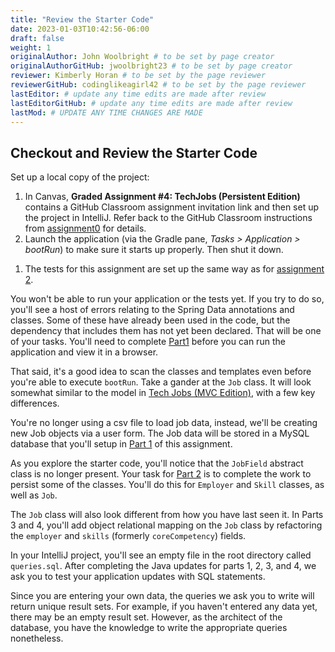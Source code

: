 ```yaml
---
title: "Review the Starter Code"
date: 2023-01-03T10:42:56-06:00
draft: false
weight: 1
originalAuthor: John Woolbright # to be set by page creator
originalAuthorGitHub: jwoolbright23 # to be set by page creator
reviewer: Kimberly Horan # to be set by the page reviewer
reviewerGitHub: codinglikeagirl42 # to be set by the page reviewer
lastEditor: # update any time edits are made after review
lastEditorGitHub: # update any time edits are made after review
lastMod: # UPDATE ANY TIME CHANGES ARE MADE
---
```


## Checkout and Review the Starter Code

Set up a local copy of the project:

1. In Canvas, **Graded Assignment #4: TechJobs (Persistent Edition)** contains a GitHub Classroom assignment invitation link and then set up the project in IntelliJ. Refer back to the GitHub Classroom instructions from [assignment0](https://education.launchcode.org/java-web-dev-curriculun/assignments/hello-world/index.html) for details. 
1. Launch the application (via the Gradle pane, *Tasks > Application > bootRun*) to make sure it starts up properly. Then shut it down.
<!-- TODO: Link below will need to be updated once assignment 2 is in the book -->
1. The tests for this assignment are set up the same way as for [assignment 2]().

You won't be able to run your application or the tests yet. If you try to do so, you'll see a host of errors relating to the
Spring Data annotations and classes. Some of these have already been used in the code, but the dependency that includes them has not yet been declared. That will be one of your tasks. You'll need to complete [Part1](tech-jobs-persistent-pt1) before you can
run the application and view it in a browser.

That said, it's a good idea to scan the classes and templates even before you're able to execute
`bootRun`. Take a gander at the `Job` class. It will look somewhat similar to the model in
[Tech Jobs (MVC Edition)](), with a few key differences.

You're no longer using a csv file to load job data, instead, we'll be creating new Job objects via a
user form. The Job data will be stored in a MySQL database that you'll setup in [Part 1](tech-jobs-persistent-pt1) of this assignment.

As you explore
the starter code, you'll notice that the `JobField` abstract class is no longer present. Your task for
[Part 2](tech-jobs-persistent-pt2) is to complete the work to persist some of the classes.
You'll do this for `Employer` and `Skill` classes, as well as `Job`.

The `Job` class will also look different from how you have last seen it. In Parts 3 and 4, you'll
add object relational mapping on the `Job` class by refactoring the `employer` and `skills` (formerly `coreCompetency`)
fields.

In your IntelliJ project, you'll see an empty file in the root directory called `queries.sql`. After completing the
Java updates for parts 1, 2, 3, and 4, we ask you to test your application updates with SQL statements.

Since you are entering your own data, the queries we ask you to write will return unique result sets. For example, if you haven't entered
any data yet, there may be an empty result set. However, as the architect of the database, you have the knowledge to write the
appropriate queries nonetheless.

